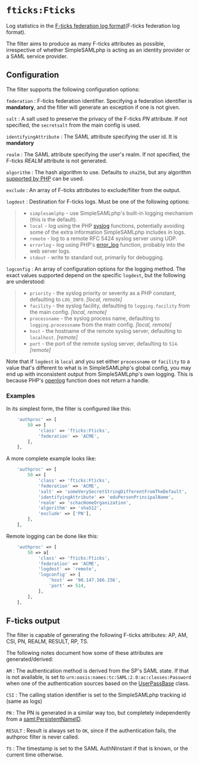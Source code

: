# `fticks:Fticks`

Log statistics in the [F-ticks federation log format](F-ticks federation log format).

[F-ticks federation log format]: https://wiki.geant.org/display/gn42jra3/F-ticks+standard

The filter aims to produce as many F-ticks attributes as possible, irrespective
of whether SimpleSAMLphp is acting as an identity provider or a
SAML service provider.

## Configuration

The filter supports the following configuration options:

`federation`
:   F-ticks federation identifier. Specifying a federation identifier is
    **mandatory**, and the filter will generate an exception if one is not
    given.

`salt`
:   A salt used to preserve the privacy of the F-ticks _PN_ attribute.
    If not specified, the `secretsalt` from the main config is used.

`identifyingAttribute`
:   The SAML attribute specifying the user id. It is **mandatory**

`realm`
:   The SAML attribute specifying the user's realm. If not specified,
    the F-ticks _REALM_ attribute is not generated.

`algorithm`
:   The hash algorithm to use. Defaults to `sha256`, but any algorithm
    [supported by PHP](http://php.net/manual/en/function.hash-algos.php)
    can be used.

`exclude`
:   An array of F-ticks attributes to exclude/filter from the output.

`logdest`
:   Destination for F-ticks logs. Must be one of the following options:

> * `simplesamlphp` - use SimpleSAMLphp's built-in logging mechanism
    (this is the default).
> * `local` - log using the PHP [syslog](syslog) functions, potentially
    avoiding some of the extra information SimpleSAMLphp includes in logs.
> * `remote` - log to a remote RFC 5424 syslog server using UDP.
> * `errorlog` - log using PHP's [error_log](error_log) function, probably
    into the web server logs.
> * `stdout` - write to standard out, primarily for debugging.

[syslog]: https://php.net/manual/en/function.syslog.php
[error_log]: https://php.net/manual/en/function.error-log.php

`logconfig`
:   An array of configuration options for the logging method. The exact values
    supported depend on the specific `logdest`, but the following are
    understood:

> * `priority` - the syslog priority or severity as a PHP constant,
                 defaulting to `LOG_INFO`. _[local, remote]_
> * `facility` - the syslog facility, defaulting to `logging.facility`
                 from the main config. _[local, remote]_
> * `processname` - the syslog process name, defaulting to
                    `logging.processname` from the main config.
                    _[local, remote]_
> * `host` - the hostname of the remote syslog server,
             defaulting to `localhost`. _[remote]_
> * `port` - the port of the remote syslog server,
             defaulting to `514`. _[remote]_

Note that if `logdest` is `local` and you set either `processname` or `facility`
to a value that's different to what is in SimpleSAMLphp's global config, you may
end up with inconsistent output from SimpleSAMLphp's own logging. This is
because PHP's [openlog](http://php.net/manual/en/function.openlog.php) function
does not return a handle.

### Examples

In its simplest form, the filter is configured like this:

```php
    'authproc' => [
        50 => [
            'class' => 'fticks:Fticks',
            'federation' => 'ACME',
        ],
    ],
```

A more complete example looks like:

```php
    'authproc' => [
        50 => [
            'class' => 'fticks:Fticks',
            'federation' => 'ACME',
            'salt' => 'someVerySecretStringDifferentFromTheDefault',
            'identifyingAttribute' => 'eduPersonPrincipalName',
            'realm' => 'schacHomeOrganization',
            'algorithm' => 'sha512',
            'exclude' => ['PN'],
        ],
    ],
```

Remote logging can be done like this:

```php
    'authproc' => [
        50 => a[
            'class' => 'fticks:Fticks',
            'federation' => 'ACME',
            'logdest' => 'remote',
            'logconfig' => [
                'host' => '90.147.166.156',
                'port' => 514,
            ],
        ],
    ],
```

## F-ticks output

The filter is capable of generating the following F-ticks attributes:
AP, AM, CSI, PN, REALM, RESULT, RP, TS.

The following notes document how some of these attributes are
generated/derived:

`AM`
:   The authentication method is derived from the SP's SAML state. If
    that is not available, is set to
    `urn:oasis:names:tc:SAML:2.0:ac:classes:Password` when one of the
    authentication sources based on the [UserPassBase](UserPassBase) class.

[UserPassBase]: https://github.com/simplesamlphp/simplesamlphp/blob/master/modules/core/lib/Auth/UserPassBase.php

`CSI`
:   The calling station identifier is set to the SimpleSAMLphp tracking
    id (same as logs)

`PN`
:   The PN is generated in a similar way too, but completely independently from
    a [saml:PersistentNameID](saml:PersistentNameID).

[saml:PersistentNameID]: https://simplesamlphp.org/docs/stable/saml:nameid

`RESULT`
:   Result is always set to `OK`, since if the authentication fails,
    the authproc filter is never called.

`TS`
:   The timestamp is set to the SAML AuthNInstant if that is known,
    or the current time otherwise.
